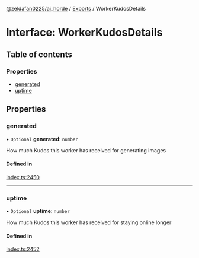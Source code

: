[@zeldafan0225/ai_horde](../README.md) / [Exports](../modules.md) / WorkerKudosDetails

# Interface: WorkerKudosDetails

## Table of contents

### Properties

- [generated](WorkerKudosDetails.md#generated)
- [uptime](WorkerKudosDetails.md#uptime)

## Properties

### generated

• `Optional` **generated**: `number`

How much Kudos this worker has received for generating images

#### Defined in

[index.ts:2450](https://github.com/ZeldaFan0225/ai_horde/blob/9b3ae88/index.ts#L2450)

___

### uptime

• `Optional` **uptime**: `number`

How much Kudos this worker has received for staying online longer

#### Defined in

[index.ts:2452](https://github.com/ZeldaFan0225/ai_horde/blob/9b3ae88/index.ts#L2452)
